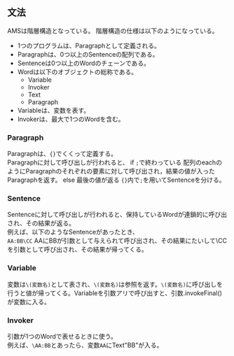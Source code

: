 ## 文法
AMSは階層構造となっている。
階層構造の仕様は以下のようになっている。

- 1つのプログラムは、Paragraphとして定義される。
- Paragraphは、0つ以上のSentenceの配列である。
- Sentenceは0つ以上のWordのチェーンである。
- Wordは以下のオブジェクトの総称である。
    - Variable
    - Invoker
    - Text
    - Paragraph
- Variableは、変数を表す。
- Invokerは、最大で1つのWordを含む。

### Paragraph  
Paragraphは、`{}`でくくって定義する。  
Paragraphに対して呼び出しが行われると、
if `;`で終わっている
    配列のeachのようにParagraphのそれぞれの要素に対して呼び出され，結果の値が入ったParagraphを返す。
else
    最後の値が返る
`{}`内で`;`を用いてSentenceを分ける。

### Sentence
Sentenceに対して呼び出しが行われると、保持しているWordが連鎖的に呼び出され、その結果が返る。  
例えば、以下のようなSentenceがあったとき、  
`AA:BB\CC`
AAにBBが引数として与えられて呼び出され、その結果にたいして\CCを引数として呼び出され、その結果が帰ってくる。  

### Variable
変数は`\(変数名)`として表され、`\(変数名)`は参照を返す。`\(変数名)`に呼び出しを行うと値が帰ってくる。Variableを引数アリで呼び出すと、引数.invokeFinal()が変数に入る。  

### Invoker
引数が1つのWordで表せるときに使う。  
例えば、`\AA:BB`とあったら、変数`AA`にText"BB"が入る。
